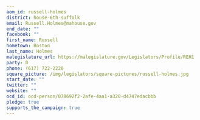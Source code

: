 ```yaml
---
aom_id: russell-holmes
district: house-6th-suffolk
email: Russell.Holmes@mahouse.gov
end_date: ""
facebook: ""
first_name: Russell
hometown: Boston
last_name: Holmes
malegislature_url: https://malegislature.gov/Legislators/Profile/REH1
party: D
phone: (617) 722-2220
square_picture: /img/legislators/square-pictures/russell-holmes.jpg
start_date: ""
twitter: ""
website: ""
ocd_id: ocd-person/078692f2-2afe-4aa1-a320-d4747edacbbb
pledge: true
supports_the_campaign: true
---
```

